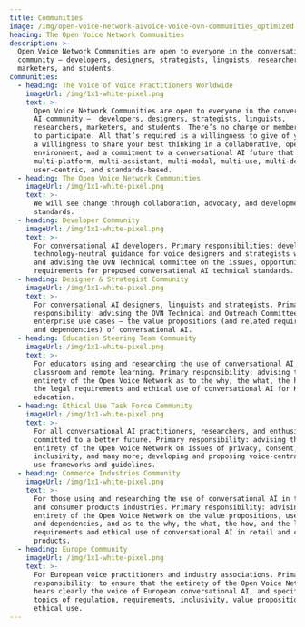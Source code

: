 ```yaml
---
title: Communities
image: /img/open-voice-network-aivoice-voice-ovn-communities_optimized.jpg
heading: The Open Voice Network Communities
description: >-
  Open Voice Network Communities are open to everyone in the conversational AI
  community – developers, designers, strategists, linguists, researchers,
  marketers, and students. 
communities:
  - heading: The Voice of Voice Practitioners Worldwide
    imageUrl: /img/1x1-white-pixel.png
    text: >-
      Open Voice Network Communities are open to everyone in the conversational
      AI community –  developers, designers, strategists, linguists,
      researchers, marketers, and students. There’s no charge or membership fee
      to participate. All that’s required is a willingness to give of your time,
      a willingness to share your best thinking in a collaborative, open
      environment, and a commitment to a conversational AI future that is
      multi-platform, multi-assistant, multi-modal, multi-use, multi-device,
      user-centric, and standards-based.
  - heading: The Open Voice Network Communities
    imageUrl: /img/1x1-white-pixel.png
    text: >-
      We will see change through collaboration, advocacy, and development of
      standards.
  - heading: Developer Community
    imageUrl: /img/1x1-white-pixel.png
    text: >-
      For conversational AI developers. Primary responsibilities: developing
      technology-neutral guidance for voice designers and strategists worldwide
      and advising the OVN Technical Committee on the issues, opportunities, and
      requirements for proposed conversational AI technical standards.
  - heading: Designer & Strategist Community
    imageUrl: /img/1x1-white-pixel.png
    text: >-
      For conversational AI designers, linguists and strategists. Primary
      responsibility: advising the OVN Technical and Outreach Committees on
      enterprise use cases – the value propositions (and related requirements
      and dependencies) of conversational AI.
  - heading: Education Steering Team Community
    imageUrl: /img/1x1-white-pixel.png
    text: >-
      For educators using and researching the use of conversational AI for
      classroom and remote learning. Primary responsibility: advising the
      entirety of the Open Voice Network as to the why, the what, the how, and
      the legal requirements and ethical use of conversational AI for K-12
      education.
  - heading: Ethical Use Task Force Community
    imageUrl: /img/1x1-white-pixel.png
    text: >-
      For all conversational AI practitioners, researchers, and enthusiasts
      committed to a better future. Primary responsibility: advising the
      entirety of the Open Voice Network on issues of privacy, consent,
      inclusivity, and many more; developing and proposing voice-central ethical
      use frameworks and guidelines.
  - heading: Commerce Industries Community
    imageUrl: /img/1x1-white-pixel.png
    text: >-
      For those using and researching the use of conversational AI in the retail
      and consumer products industries. Primary responsibility: advising the
      entirety of the Open Voice Network on the value propositions, use cases,
      and dependencies, and as to the why, the what, the how, and the legal
      requirements and ethical use of conversational AI in retail and consumer
      products.
  - heading: Europe Community
    imageUrl: /img/1x1-white-pixel.png
    text: >-
      For European voice practitioners and industry associations. Primary
      responsibility: to ensure that the entirety of the Open Voice Network
      hears clearly the voice of European conversational AI, and specifically on
      topics of regulation, requirements, inclusivity, value propositions, and
      ethical use.
---
```


